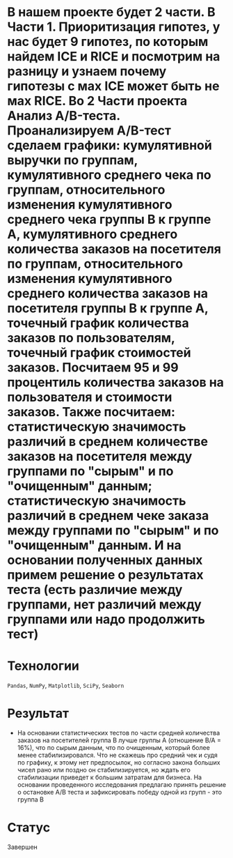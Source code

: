 # В нашем проекте будет 2 части. В Части 1. Приоритизация гипотез, у нас будет 9 гипотез, по которым найдем ICE и RICE и посмотрим на разницу и узнаем почему гипотезы с мах ICE может быть не мах RICE. Во 2 Части проекта Анализ A/B-теста. Проанализируем A/B-тест сделаем графики: кумулятивной выручки по группам, кумулятивного среднего чека по группам, относительного изменения кумулятивного среднего чека группы B к группе A, кумулятивного среднего количества заказов на посетителя по группам, относительного изменения кумулятивного среднего количества заказов на посетителя группы B к группе A, точечный график количества заказов по пользователям, точечный график стоимостей заказов. Посчитаем 95 и 99 процентиль количества заказов на пользователя и стоимости заказов. Также посчитаем: статистическую значимость различий в среднем количестве заказов на посетителя между группами по "сырым" и по "очищенным" данным; статистическую значимость различий в среднем чеке заказа между группами по "сырым" и по "очищенным" данным. И на основании полученных данных примем решение о результатах теста (есть различие между группами, нет различий между группами или надо продолжить тест)

# Технологии
`Pandas`, `NumPy`, `Matplotlib`, `SciPy`, `Seaborn`

# Результат
- На основании статистических тестов по части средней количества заказов на посетителей группа В лучше группы А (отношение В/А = 16%), что по сырым данным, что по очищенным, который более менее стабилизировался. Что не скажешь про средний чек и судя по графику, к этому нет предпосылок, но согласно закона больших чисел рано или поздно он стабилизируется, но ждать его стабилизации приведет к большим затратам для бизнеса. На основании проведенного исследования предлагаю принять решение о остановке А/В теста и зафиксировать победу одной из групп - это группа В

# Статус
Завершен